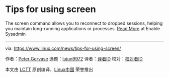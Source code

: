 [#]: subject: (Tips for using screen)
[#]: via: (https://www.linux.com/news/tips-for-using-screen/)
[#]: author: (Peter Gervase https://www.redhat.com/sysadmin/tips-using-screen)
[#]: collector: (lujun9972)
[#]: translator: ( )
[#]: reviewer: ( )
[#]: publisher: ( )
[#]: url: ( )

Tips for using screen
======

The screen command allows you to reconnect to dropped sessions, helping you maintain long-running applications or processes.
[Read More][1] at Enable Sysadmin

--------------------------------------------------------------------------------

via: https://www.linux.com/news/tips-for-using-screen/

作者：[Peter Gervase][a]
选题：[lujun9972][b]
译者：[译者ID](https://github.com/译者ID)
校对：[校对者ID](https://github.com/校对者ID)

本文由 [LCTT](https://github.com/LCTT/TranslateProject) 原创编译，[Linux中国](https://linux.cn/) 荣誉推出

[a]: https://www.redhat.com/sysadmin/tips-using-screen
[b]: https://github.com/lujun9972
[1]: https://www.redhat.com/sysadmin/tips-using-screen
